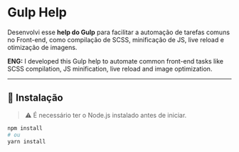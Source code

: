 # Gulp Help

Desenvolvi esse **help do Gulp** para facilitar a automação de tarefas comuns no Front-end, como compilação de SCSS, minificação de JS, live reload e otimização de imagens.

**ENG:** I developed this Gulp help to automate common front-end tasks like SCSS compilation, JS minification, live reload and image optimization.

---

## 🚀 Instalação

> ⚠️ É necessário ter o Node.js instalado antes de iniciar.

```bash
npm install
# ou
yarn install

